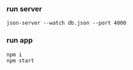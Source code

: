 ### run server
```
json-server --watch db.json --port 4000
```


### run app
```
npm i
npm start
```

